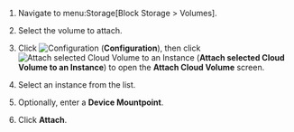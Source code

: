 1.  Navigate to menu:Storage\[Block Storage \> Volumes\].

2.  Select the volume to attach.

3.  Click ![Configuration](../images/1847.png) (**Configuration**), then
    click ![Attach selected Cloud Volume to an
    Instance](../images/volume-icon.png) (**Attach selected Cloud Volume
    to an Instance**) to open the **Attach Cloud Volume** screen.

4.  Select an instance from the list.

5.  Optionally, enter a **Device Mountpoint**.

6.  Click **Attach**.
